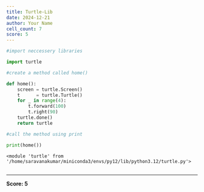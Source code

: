 ```yaml
---
title: Turtle-Lib
date: 2024-12-21
author: Your Name
cell_count: 7
score: 5
---
```


```python
#import neccessery libraries
```


```python
import turtle
```


```python
#create a method called home()
```


```python
def home():
    screen = turtle.Screen()
    t      = turtle.Turtle()
    for _ in range(4):
        t.forward(100)
        t.right(90)
    turtle.done()
    return turtle
```


```python
#call the method using print
```


```python
print(home())
```

    <module 'turtle' from '/home/saravanakumar/miniconda3/envs/py12/lib/python3.12/turtle.py'>



```python

```


---
**Score: 5**
